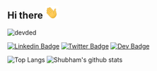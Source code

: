 <h2> Hi there <img src="https://raw.githubusercontent.com/ABSphreak/ABSphreak/master/gifs/Hi.gif" width="30px"></h2>

<p align="left"> <img src="https://komarev.com/ghpvc/?username=ispeakc0de" alt="devded" /> </p>

[![Linkedin Badge](https://img.shields.io/badge/-linkdin-blue?style=flat-square&logo=Linkedin&logoColor=white&link=https://www.linkedin.com/in/ispeakc0de/)](https://www.linkedin.com/in/ispeakc0de/) [![Twitter Badge](https://img.shields.io/badge/-tweets-blue?style=flat-square&logo=Twitter&logoColor=white&link=https://twitter.com/ispeakc0de/)](https://twitter.com/ispeakc0de/) [![Dev Badge](https://img.shields.io/badge/-blogs-blue?style=flat-square&logo=Dev.to&link=https://dev.to/ispeakc0de)](https://dev.to/ispeakc0de)


![Top Langs](https://github-readme-stats.vercel.app/api/top-langs/?username=ispeakc0de&theme=tokyonight&exclude_repo=Automatated-Project)
![Shubham's github stats](https://github-readme-stats.vercel.app/api?username=ispeakc0de&show_icons=true&count_private=true&include_all_commits=true&hide=stars&theme=tokyonight)
